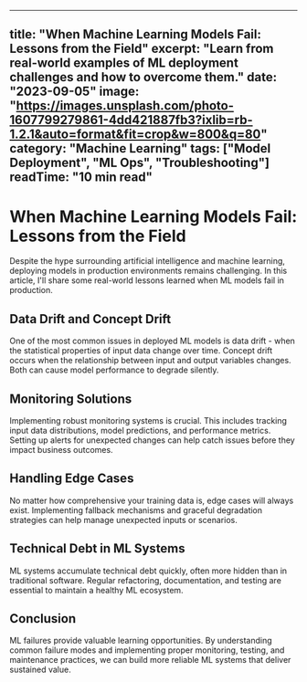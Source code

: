 
---
title: "When Machine Learning Models Fail: Lessons from the Field"
excerpt: "Learn from real-world examples of ML deployment challenges and how to overcome them."
date: "2023-09-05"
image: "https://images.unsplash.com/photo-1607799279861-4dd421887fb3?ixlib=rb-1.2.1&auto=format&fit=crop&w=800&q=80"
category: "Machine Learning"
tags: ["Model Deployment", "ML Ops", "Troubleshooting"]
readTime: "10 min read"
---

# When Machine Learning Models Fail: Lessons from the Field

Despite the hype surrounding artificial intelligence and machine learning, deploying models in production environments remains challenging. In this article, I'll share some real-world lessons learned when ML models fail in production.

## Data Drift and Concept Drift

One of the most common issues in deployed ML models is data drift - when the statistical properties of input data change over time. Concept drift occurs when the relationship between input and output variables changes. Both can cause model performance to degrade silently.

## Monitoring Solutions

Implementing robust monitoring systems is crucial. This includes tracking input data distributions, model predictions, and performance metrics. Setting up alerts for unexpected changes can help catch issues before they impact business outcomes.

## Handling Edge Cases

No matter how comprehensive your training data is, edge cases will always exist. Implementing fallback mechanisms and graceful degradation strategies can help manage unexpected inputs or scenarios.

## Technical Debt in ML Systems

ML systems accumulate technical debt quickly, often more hidden than in traditional software. Regular refactoring, documentation, and testing are essential to maintain a healthy ML ecosystem.

## Conclusion

ML failures provide valuable learning opportunities. By understanding common failure modes and implementing proper monitoring, testing, and maintenance practices, we can build more reliable ML systems that deliver sustained value.
